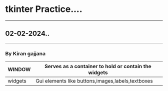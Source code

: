 # tkinter Practice....
---
## 02-02-2024..
---
### By Kiran gajjana
|WINDOW|Serves as a container to hold or contain the widgets|
|---|-------------------------------------------------------|
|widgets|Gui elements like buttons,images,labels,textboxes  |
